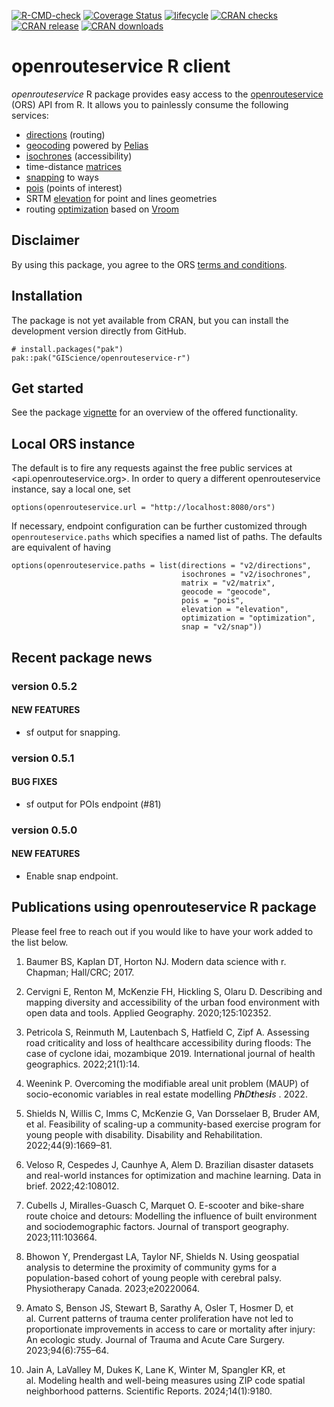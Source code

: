 <!-- README.md is generated from README.Rmd. Please edit that file -->
<!-- badges: start -->

[![R-CMD-check](https://github.com/GIScience/openrouteservice-r/actions/workflows/R-CMD-check.yaml/badge.svg)](https://github.com/GIScience/openrouteservice-r/actions/workflows/R-CMD-check.yaml)
[![Coverage
Status](https://img.shields.io/codecov/c/github/GIScience/openrouteservice-r/master.svg)](https://app.codecov.io/github/GIScience/openrouteservice-r?branch=master)
[![lifecycle](https://lifecycle.r-lib.org/articles/figures/lifecycle-stable.svg)](https://lifecycle.r-lib.org/articles/stages.html#stable)
[![CRAN
checks](https://badges.cranchecks.info/summary/openrouteservice.svg)](https://cran.r-project.org/web/checks/check_results_openrouteservice.html)
[![CRAN
release](https://www.r-pkg.org/badges/version-ago/openrouteservice)](https://cran.r-project.org/package=openrouteservice)
[![CRAN
downloads](http://cranlogs.r-pkg.org/badges/grand-total/openrouteservice)](http://cranlogs.r-pkg.org/badges/grand-total/openrouteservice)
<!-- badges: end -->

# openrouteservice R client

*openrouteservice* R package provides easy access to the
[openrouteservice](https://openrouteservice.org) (ORS) API from R. It
allows you to painlessly consume the following services:

-   [directions](https://openrouteservice.org/dev/#/api-docs/v2/directions/%7Bprofile%7D/post)
    (routing)
-   [geocoding](https://openrouteservice.org/dev/#/api-docs/geocode)
    powered by [Pelias](https://pelias.io)
-   [isochrones](https://openrouteservice.org/dev/#/api-docs/v2/isochrones/%7Bprofile%7D/post)
    (accessibility)
-   time-distance
    [matrices](https://openrouteservice.org/dev/#/api-docs/v2/matrix/%7Bprofile%7D/post)
-   [snapping](https://openrouteservice.org/dev/#/api-docs/v2/snap/%7Bprofile%7D/post)
    to ways
-   [pois](https://openrouteservice.org/dev/#/api-docs/pois/post)
    (points of interest)
-   SRTM
    [elevation](https://openrouteservice.org/dev/#/api-docs/elevation)
    for point and lines geometries
-   routing
    [optimization](https://openrouteservice.org/dev/#/api-docs/optimization/post)
    based on [Vroom](http://vroom-project.org/)

## Disclaimer

By using this package, you agree to the ORS [terms and
conditions](https://openrouteservice.org/terms-of-service/).

## Installation

The package is not yet available from CRAN, but you can install the
development version directly from GitHub.

    # install.packages("pak")
    pak::pak("GIScience/openrouteservice-r")

## Get started

See the package
[vignette](https://giscience.github.io/openrouteservice-r/articles/openrouteservice.html)
for an overview of the offered functionality.

## Local ORS instance

The default is to fire any requests against the free public services at
&lt;api.openrouteservice.org&gt;. In order to query a different
openrouteservice instance, say a local one, set

    options(openrouteservice.url = "http://localhost:8080/ors")

If necessary, endpoint configuration can be further customized through
`openrouteservice.paths` which specifies a named list of paths. The
defaults are equivalent of having

    options(openrouteservice.paths = list(directions = "v2/directions",
                                          isochrones = "v2/isochrones",
                                          matrix = "v2/matrix",
                                          geocode = "geocode",
                                          pois = "pois",
                                          elevation = "elevation",
                                          optimization = "optimization",
                                          snap = "v2/snap"))

## Recent package news

### version 0.5.2

#### NEW FEATURES

-   sf output for snapping.

### version 0.5.1

#### BUG FIXES

-   sf output for POIs endpoint (#81)

### version 0.5.0

#### NEW FEATURES

-   Enable snap endpoint.

## Publications using openrouteservice R package

Please feel free to reach out if you would like to have your work added
to the list below.

1.  Baumer BS, Kaplan DT, Horton NJ. Modern data science with r.
    Chapman; Hall/CRC; 2017.

2.  Cervigni E, Renton M, McKenzie FH, Hickling S, Olaru D. Describing
    and mapping diversity and accessibility of the urban food
    environment with open data and tools. Applied Geography.
    2020;125:102352.

3.  Petricola S, Reinmuth M, Lautenbach S, Hatfield C, Zipf A. Assessing
    road criticality and loss of healthcare accessibility during floods:
    The case of cyclone idai, mozambique 2019. International journal of
    health geographics. 2022;21(1):14.

4.  Weenink P. Overcoming the modifiable areal unit problem (MAUP) of
    socio-economic variables in real estate modelling
    *P**h**D**t**h**e**s**i**s*
    . 2022.

5.  Shields N, Willis C, Imms C, McKenzie G, Van Dorsselaer B, Bruder
    AM, et al. Feasibility of scaling-up a community-based exercise
    program for young people with disability. Disability and
    Rehabilitation. 2022;44(9):1669–81.

6.  Veloso R, Cespedes J, Caunhye A, Alem D. Brazilian disaster datasets
    and real-world instances for optimization and machine learning. Data
    in brief. 2022;42:108012. </span>

7.  Cubells J, Miralles-Guasch C, Marquet O. E-scooter and bike-share
    route choice and detours: Modelling the influence of built
    environment and sociodemographic factors. Journal of transport
    geography. 2023;111:103664.

8.  Bhowon Y, Prendergast LA, Taylor NF, Shields N. Using geospatial
    analysis to determine the proximity of community gyms for a
    population-based cohort of young people with cerebral palsy.
    Physiotherapy Canada. 2023;e20220064.

9.  Amato S, Benson JS, Stewart B, Sarathy A, Osler T, Hosmer D, et
    al. Current patterns of trauma center proliferation have not led to
    proportionate improvements in access to care or mortality after
    injury: An ecologic study. Journal of Trauma and Acute Care Surgery.
    2023;94(6):755–64.

10. Jain A, LaValley M, Dukes K, Lane K, Winter M, Spangler KR, et
    al. Modeling health and well-being measures using ZIP code spatial
    neighborhood patterns. Scientific Reports. 2024;14(1):9180.

